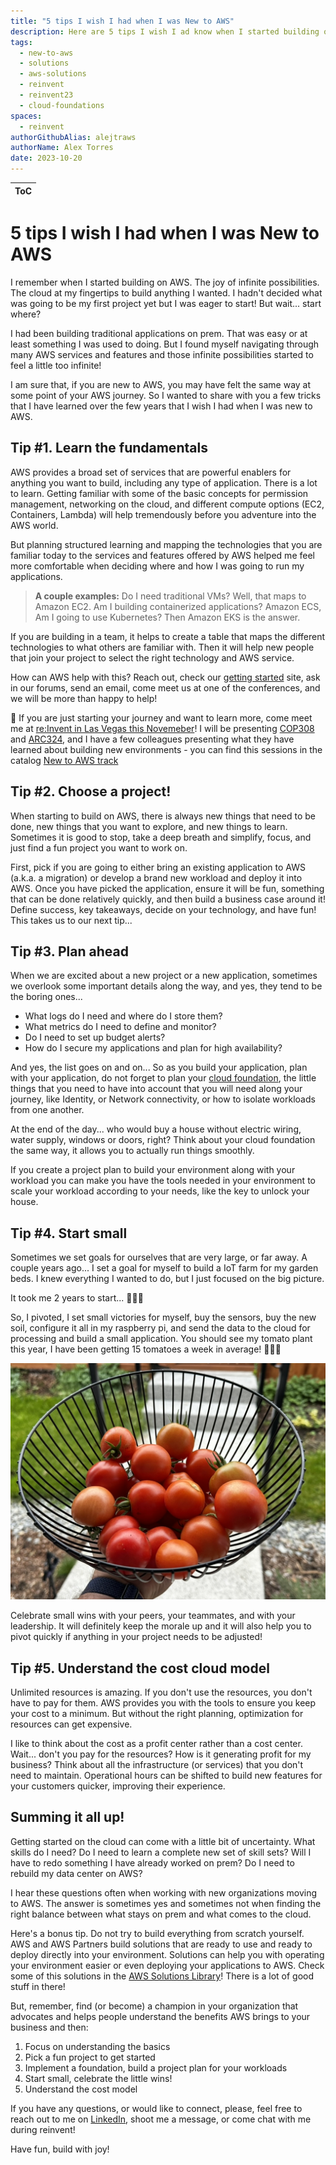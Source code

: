 ```yaml
---
title: "5 tips I wish I had when I was New to AWS"
description: Here are 5 tips I wish I ad know when I started building on AWS. These tips will help you plan your journey to build on AWS and carry.
tags:
  - new-to-aws
  - solutions
  - aws-solutions
  - reinvent
  - reinvent23
  - cloud-foundations
spaces:
  - reinvent
authorGithubAlias: alejtraws
authorName: Alex Torres
date: 2023-10-20
---
```


| ToC |
|-----|


# 5 tips I wish I had when I was New to AWS

I remember when I started building on AWS. The joy of infinite possibilities. The cloud at my fingertips to build anything I wanted. I hadn't decided what was going to be my first project yet but I was eager to start! But wait... start where?

I had been building traditional applications on prem. That was easy or at least something I was used to doing. But I found myself navigating through many AWS services and features and those infinite possibilities started to feel a little too infinite!

I am sure that, if you are new to AWS, you may have felt the same way at some point of your AWS journey. So I wanted to share with you a few tricks that I have learned over the few years that I wish I had when I was new to AWS.

## Tip #1. Learn the fundamentals
AWS provides a broad set of services that are powerful enablers for anything you want to build, including any type of application. There is a lot to learn. Getting familiar with some of the basic concepts for permission management, networking on the cloud, and different compute options (EC2, Containers, Lambda) will help tremendously before you adventure into the AWS world.

But planning structured learning and mapping the technologies that you are familiar today to the services and features offered by AWS helped me feel more comfortable when deciding where and how I was going to run my applications.

> **A couple examples:** Do I need traditional VMs? Well, that maps to Amazon EC2. Am I building containerized applications? Amazon ECS, Am I going to use Kubernetes? Then Amazon EKS is the answer.

If you are building in a team, it helps to create a table that maps the different technologies to what others are familiar with. Then it will help new people that join your project to select the right technology and AWS service.

How can AWS help with this? Reach out, check our [getting started](https://aws.amazon.com/getting-started/) site, ask in our forums, send an email, come meet us at one of the conferences, and we will be more than happy to help!

📣 If you are just starting your journey and want to learn more, come meet me at [re:Invent in Las Vegas this Novemeber](https://reinvent.awsevents.com/)! I will be presenting [COP308](https://hub.reinvent.awsevents.com/attendee-portal/catalog/?search=COP308) and [ARC324](https://hub.reinvent.awsevents.com/attendee-portal/catalog/?search=ARC324), and I have a few colleagues presenting what they have learned about building new environments - you can find this sessions in the catalog [New to AWS track](https://hub.reinvent.awsevents.com/attendee-portal/catalog/?filters=84E8C1BB-9D54-4827-8E60-E50800C6C02B)

## Tip #2. Choose a project!
When starting to build on AWS, there is always new things that need to be done, new things that you want to explore, and new things to learn. Sometimes it is good to stop, take a deep breath and simplify, focus, and just find a fun project you want to work on.

First, pick if you are going to either bring an existing application to AWS (a.k.a. a migration) or develop a brand new workload and deploy it into AWS. Once you have picked the application, ensure it will be fun, something that can be done relatively quickly, and then build a business case around it! Define success, key takeaways, decide on your technology, and have fun! This takes us to our next tip...

## Tip #3. Plan ahead
When we are excited about a new project or a new application, sometimes we overlook some important details along the way, and yes, they tend to be the boring ones...

- What logs do I need and where do I store them?
- What metrics do I need to define and monitor?
- Do I need to set up budget alerts?
- How do I secure my applications and plan for high availability?

And yes, the list goes on and on... So as you build your application, plan with your application, do not forget to plan your [cloud foundation](https://aws.amazon.com/architecture/cloud-foundations/), the little things that you need to have into account that you will need along your journey, like Identity, or Network connectivity, or how to isolate workloads from one another.

At the end of the day... who would buy a house without electric wiring, water supply, windows or doors, right? Think about your cloud foundation the same way, it allows you to actually run things smoothly.

If you create a project plan to build your environment along with your workload you can make you have the tools needed in your environment to scale your workload according to your needs, like the key to unlock your house.

## Tip #4. Start small
Sometimes we set goals for ourselves that are very large, or far away. A couple years ago... I set a goal for myself to build a IoT farm for my garden beds. I knew everything I wanted to do, but I just focused on the big picture. 

It took me 2 years to start... 🤦🏼‍♂️

So, I pivoted, I set small victories for myself, buy the sensors, buy the new soil, configure it all in my raspberry pi, and send the data to the cloud for processing and build a small application. You should see my tomato plant this year, I have been getting 15 tomatoes a week in average! 🍅🍅🍅

![Tomatoes](images/tomatoes.jpeg)

Celebrate small wins with your peers, your teammates, and with your leadership. It will definitely keep the morale up and it will also help you to pivot quickly if anything in your project needs to be adjusted!

## Tip #5. Understand the cost cloud model
Unlimited resources is amazing. If you don't use the resources, you don't have to pay for them. AWS provides you with the tools to ensure you keep your cost to a minimum. But without the right planning, optimization for resources can get expensive.

I like to think about the cost as a profit center rather than a cost center. Wait... don't you pay for the resources? How is it generating profit for my business? Think about all the infrastructure (or services) that you don't need to maintain. Operational hours can be shifted to build new features for your customers quicker, improving their experience.

## Summing it all up!
Getting started on the cloud can come with a little bit of uncertainty. What skills do I need? Do I need to learn a complete new set of skill sets? Will I have to redo something I have already worked on prem? Do I need to rebuild my data center on AWS?

I hear these questions often when working with new organizations moving to AWS. The answer is sometimes yes and sometimes not when finding the right balance between what stays on prem and what comes to the cloud.

Here's a bonus tip. Do not try to build everything from scratch yourself. AWS and AWS Partners build solutions that are ready to use and ready to deploy directly into your environment. Solutions can help you with operating your environment easier or even deploying your applications to AWS. Check some of this solutions in the [AWS Solutions Library](https://aws.amazon.com/solutions/)! There is a lot of good stuff in there!

But, remember, find (or become) a champion in your organization that advocates and helps people understand the benefits AWS brings to your business and then:

1. Focus on understanding the basics
2. Pick a fun project to get started
3. Implement a foundation, build a project plan for your workloads
4. Start small, celebrate the little wins! 
5. Understand the cost model

If you have any questions, or would like to connect, please, feel free to reach out to me on [LinkedIn](https://www.linkedin.com/in/agltorres/), shoot me a message, or come chat with me during reinvent!

Have fun, build with joy!
